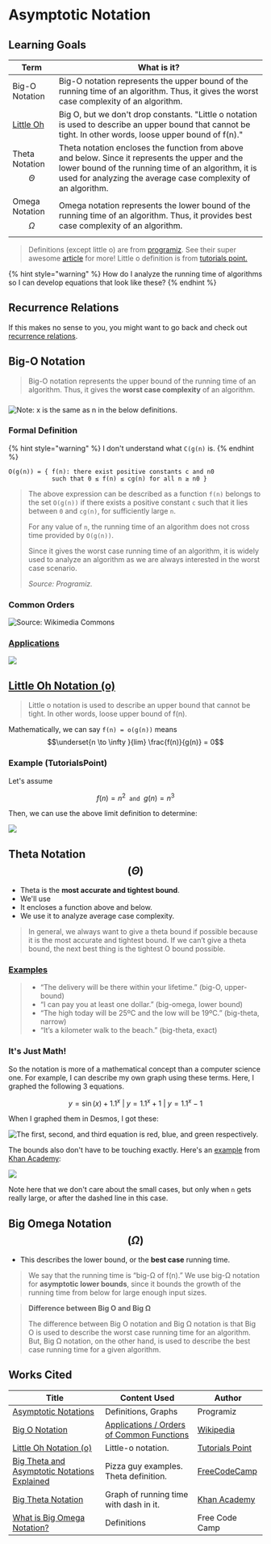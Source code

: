 # Asymptotic Notation

## Learning Goals

| Term                                                             | What is it?                                                                                                                                                                                                             |
| ---------------------------------------------------------------- | ----------------------------------------------------------------------------------------------------------------------------------------------------------------------------------------------------------------------- |
| Big-O Notation                                                   | Big-O notation represents the upper bound of the running time of an algorithm. Thus, it gives the worst case complexity of an algorithm.                                                                                |
| [Little Oh](https://www.tutorialspoint.com/little-oh-notation-o) | Big O, but we don't drop constants. "Little o notation is used to describe an upper bound that cannot be tight. In other words, loose upper bound of f(n)."                                                             |
| Theta Notation $$\Theta$$                                        | Theta notation encloses the function from above and below. Since it represents the upper and the lower bound of the running time of an algorithm, it is used for analyzing the average case complexity of an algorithm. |
| Omega Notation $$\Omega$$                                        | Omega notation represents the lower bound of the running time of an algorithm. Thus, it provides best case complexity of an algorithm.                                                                                  |

> Definitions (except little o) are from [programiz](https://www.programiz.com/dsa/asymptotic-notations). See their super awesome [article](https://www.programiz.com/dsa/asymptotic-notations) for more! Little o definition is from [tutorials point.](https://www.tutorialspoint.com/little-oh-notation-o)

{% hint style="warning" %}
How do I analyze the running time of algorithms so I can develop equations that look like these?
{% endhint %}

## Recurrence Relations

If this makes no sense to you, you might want to go back and check out [recurrence relations](https://users.cs.duke.edu/~ola/ap/recurrence.html).

## Big-O Notation

> Big-O notation represents the upper bound of the running time of an algorithm. Thus, it gives the **worst case complexity** of an algorithm.

###

![Note: x is the same as n in the below definitions.](../../../../../computer-science/.gitbook/assets/image%20\(35\).png)

### Formal Definition

{% hint style="warning" %}
I don't understand what `C(g(n)` is.
{% endhint %}

```
O(g(n)) = { f(n): there exist positive constants c and n0
            such that 0 ≤ f(n) ≤ cg(n) for all n ≥ n0 }
```

> The above expression can be described as a function `f(n)` belongs to the set `O(g(n))` if there exists a positive constant `c` such that it lies between `0` and `cg(n)`, for sufficiently large `n`.
>
> For any value of `n`, the running time of an algorithm does not cross time provided by `O(g(n))`.
>
> Since it gives the worst case running time of an algorithm, it is widely used to analyze an algorithm as we are always interested in the worst case scenario.
>
> _Source: Programiz._

### Common Orders

![Source: Wikimedia Commons](../../../../../computer-science/.gitbook/assets/image%20\(36\).png)

### [Applications](https://en.wikipedia.org/wiki/Big_O_notation#Orders_of_common_functions)

![](../../../../../computer-science/.gitbook/assets/image%20\(33\).png)

## [Little Oh Notation (o)](https://www.tutorialspoint.com/little-oh-notation-o)

> Little o notation is used to describe an upper bound that cannot be tight. In other words, loose upper bound of f(n).

Mathematically, we can say `f(n) = o(g(n))` means $$\underset{n \to \infty }{lim} \frac{f(n)}{g(n)} = 0$$

### Example (TutorialsPoint)

Let's assume

$$
f(n) = n^2 \texttt{ and } g(n) = n^3
$$

Then, we can use the above limit definition to determine:

![](https://www.tutorialspoint.com/assets/questions/media/26170/formula1.jpg)

## Theta Notation $$(\Theta)$$

* Theta is the **most accurate and tightest bound**.
* We'll use
* It encloses a function above and below.
* We use it to analyze average case complexity.

> In general, we always want to give a theta bound if possible because it is the most accurate and tightest bound. If we can’t give a theta bound, the next best thing is the tightest O bound possible.

### [Examples](https://www.freecodecamp.org/news/big-theta-and-asymptotic-notation-explained/)

> * “The delivery will be there within your lifetime.” (big-O, upper-bound)
> * “I can pay you at least one dollar.” (big-omega, lower bound)
> * “The high today will be 25ºC and the low will be 19ºC.” (big-theta, narrow)
> * “It’s a kilometer walk to the beach.” (big-theta, exact)

### It's Just Math!

So the notation is more of a mathematical concept than a computer science one. For example, I can describe my own graph using these terms. Here, I graphed the following 3 equations.

$$
y=\sin\left(x\right)+1.1^{x} \text{ | }y=1.1^{x}+1 \text{ | } y=1.1^{x}-1
$$

When I graphed them in Desmos, I got these:

![The first, second, and third equation is red, blue, and green respectively.](../../../../../computer-science/.gitbook/assets/desmos-graph.png)

The bounds also don't have to be touching exactly. Here's an [example](https://www.khanacademy.org/computing/computer-science/algorithms/asymptotic-notation/a/big-big-theta-notation) from [Khan Academy](https://www.khanacademy.org/computing/computer-science/algorithms/asymptotic-notation/a/big-big-theta-notation):

![](../../../../../computer-science/.gitbook/assets/image%20\(39\)%20\(1\)%20\(1\).png)

Note here that we don't care about the small cases, but only when `n` gets really large, or after the dashed line in this case.

## Big Omega Notation $$(\Omega)$$

* This describes the lower bound, or the **best case** running time.

> We say that the running time is “big-Ω of f(n).” We use big-Ω notation for **asymptotic lower bounds**, since it bounds the growth of the running time from below for large enough input sizes.

> **Difference between Big O and Big Ω**
>
> The difference between Big O notation and Big Ω notation is that Big O is used to describe the worst case running time for an algorithm. But, Big Ω notation, on the other hand, is used to describe the best case running time for a given algorithm.

## Works Cited

| Title                                                                                                                                | Content Used                                                                                                         | Author                                                                                                                         |
| ------------------------------------------------------------------------------------------------------------------------------------ | -------------------------------------------------------------------------------------------------------------------- | ------------------------------------------------------------------------------------------------------------------------------ |
| [Asymptotic Notations](https://www.programiz.com/dsa/asymptotic-notations)                                                           | Definitions, Graphs                                                                                                  | Programiz                                                                                                                      |
| [Big O Notation](https://en.wikipedia.org/wiki/Big_O_notation)                                                                       | [Applications / Orders of Common Functions](https://en.wikipedia.org/wiki/Big_O_notation#Orders_of_common_functions) | [Wikipedia](https://en.wikipedia.org/wiki/Big_O_notation#Orders_of_common_functions)                                           |
| [Little Oh Notation (o)](https://www.tutorialspoint.com/little-oh-notation-o)                                                        | Little-o notation.                                                                                                   | [Tutorials Point](https://www.tutorialspoint.com/little-oh-notation-o)                                                         |
| [Big Theta and Asymptotic Notations Explained](https://www.freecodecamp.org/news/big-theta-and-asymptotic-notation-explained/)       | Pizza guy examples. Theta definition.                                                                                | [FreeCodeCamp](https://www.freecodecamp.org/news/big-theta-and-asymptotic-notation-explained/)                                 |
| [Big Theta Notation](https://www.khanacademy.org/computing/computer-science/algorithms/asymptotic-notation/a/big-big-theta-notation) | Graph of running time with dash in it.                                                                               | [Khan Academy](https://www.khanacademy.org/computing/computer-science/algorithms/asymptotic-notation/a/big-big-theta-notation) |
| [What is Big Omega Notation?](https://www.freecodecamp.org/news/big-omega-notation/)                                                 | Definitions                                                                                                          | Free Code Camp                                                                                                                 |
